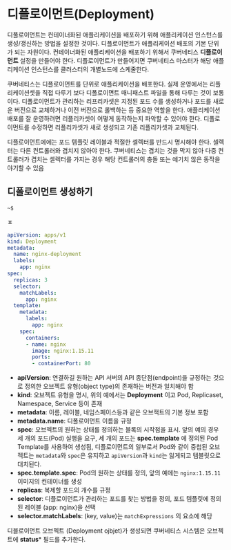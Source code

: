 # 디플로이먼트(Deployment)

디풀로이먼트는 컨테이너화된 애플리케이션을 배포하기 위해 애플리케이션 인스턴스를 생성/갱신하는 방법을 설정한 것이다. 디플로이먼트가 애플리케이션 배포의 기본 단위가
되는 자원이다. 컨테이너화된 애플리케이션을 배포하기 위해서 쿠버네티스 **디플로이먼트** 설정을 만들어야 한다. 디플로이먼트가 만들어지면 쿠버네티스 마스터가 해당 애플리케이션 인스턴스를 클러스터의 개별노드에 스케줄한다. 

쿠버네티스는 디플로이먼트를 단위로 애플리케이션을 배포한다. 실제 운영에서는 리플리케이션셋을 직접 다루기 보다 디폴로이면트 매니패스트 파일을 통해 다루는 것이 보통이다. 
디폴로이먼트가 관리하는 리프리카셋은 지정된 포드 수를 생성하거나 포드를 새로운 버전으로 교체하거나 이전 버전으로 롤백하는 등 중요한 역할을 한다. 애플리케이션 배포를 잘 운영하려면 리플리카셋이 어떻게 동작하는지 파악할 수 있어야 한다. 디폴로이먼트를 수정하면 리플리카셋가 새로 생성되고 기존 리플리카셋과 교체된다. 

디플로이먼트에에는 포드 템플릿 레이블과 적절한 셀렉터를 반드시 명시해야 한다. 셀렉터는 다른 컨트롤러와 겹치지 않아야 한다. 쿠버네티스는 겹치는 것을 막지 않아 다중 컨트롤러가 겹치는 셀렉터를 가지는 경우 해당 컨트롤러의 충돌 또는 예기치 않은 동작을 야기할 수 있음  


## 디폴로이먼트 생성하기
```shell
~$
```

ㅍ

```YAML
apiVersion: apps/v1
kind: Deployment
metadata:
  name: nginx-deployment
  labels:
    app: nginx
spec:
  replicas: 3
  selector:
    matchLabels:
      app: nginx
  template:
    metadata:
      labels:
        app: nginx
    spec:
      containers:
      - name: nginx
        image: nginx:1.15.11
        ports:
        - containerPort: 80
```

* **apiVersion**: 연결하길 원하는 API 서버의 API 종단점(endpoint)을 규정하는 것으로 정의한 오브젝트 유형(object type)의 존재하는 버전과 일치해야 함
* **kind**: 오브젝트 유형을 명시, 위의 예에서는 **Deployment** 이고 Pod, Replicaset, Namespace, Service 등이 존재 
* **metadata**: 이름, 레이블, 네임스페이스등과 같은 오브잭트의 기본 정보 포함
* **metadata.name**: 디폴로이먼트 이름을 규정
* **spec**: 오브젝트의 원하는 상태를 정의하는 블록의 시작점을 표시. 앞의 예의 경우 세 개의 포드(Pod) 실행을 요구, 세 개의 포드는 **spec.template** 에
정의된 Pod Template를 사용하여 생성됨, 디플로이먼트의 일부로서 Pod와 같이 중첩된 오브젝트는 ```metadata```와 ```spec```은 유지하고 ```apiVersion```과
```kind```는 잃게되고 템블릿으로 대치된다. 
* **spec.template.spec**: Pod의 원하는 상태를 정의, 앞의 예에는 ```nginx:1.15.11``` 이미지의 컨테이너를 생성
* **replicas**: 복제할 포드의 개수를 규정 
* **selector**: 디플로이먼트가 관리하는 포드를 찾는 방법을 정의, 포드 템플릿에 정의된 레이블 (app: nginx)을 선택 
* **selector.matchLabels**: (key, value)는 ```matchExpressions``` 의 요소에 해당 

디블로이먼트 오브젝트 (Deployment ojbjet)가 생성되면 쿠버네티스 시스템은 오브젝트에 **status*** 필드를 추가한다. 

